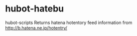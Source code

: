 hubot-hatebu
============

hubot-scripts Returns hatena hotentory feed information from http://b.hatena.ne.jp/hotentry/
